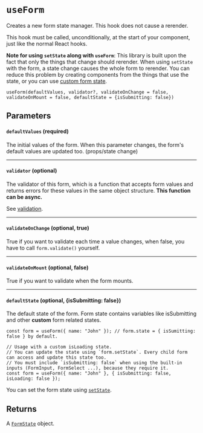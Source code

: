 # `useForm`

Creates a new form state manager. This hook does not cause a rerender.

This hook must be called, unconditionally, at the start of your component, just like the normal React hooks.

**Note for using `setState` along with `useForm`**: This library is built upon the fact that only the things that change should rerender. When using `setState` with the form, a state change causes the whole form to rerender. You can reduce this problem by creating components from the things that use the state, or you can use [custom form state](/docs/useForm#defaultstate-optional-issubmitting-false).

`useForm(defaultValues, validator?, validateOnChange = false, validateOnMount = false, defaultState = {isSubmitting: false})`

## Parameters

#### `defaultValues` **(required)**

The initial values of the form. When this parameter changes, the form's default values are updated too. (props/state change)

---

#### `validator` **(optional)**

The validator of this form, which is a function that accepts form values and returns errors for these values in the same object structure. **This function can be async.**

See [validation](/docs/Validation).

---

#### `validateOnChange` **(optional, true)**

True if you want to validate each time a value changes, when false, you have to call `form.validate()` yourself.

---

#### `validateOnMount` **(optional, false)**

True if you want to validate when the form mounts.

---

#### `defaultState` **(optional, {isSubmitting: false})**

The default state of the form. Form state contains variables like isSubmitting and other **custom** form related states.

```tsx
const form = useForm({ name: "John" }); // form.state = { isSumitting: false } by default.

// Usage with a custom isLoading state.
// You can update the state using `form.setState`. Every child form can access and update this state too.
// You must include `isSubmitting: false` when using the built-in inputs (FormInput, FormSelect ...), because they require it.
const form = useForm({ name: "John" }, { isSubmitting: false, isLoading: false });
```

You can set the form state using [`setState`](/docs/FormState#setstatenewstate).

## Returns

A [`FormState`](/docs/FormState) object.
